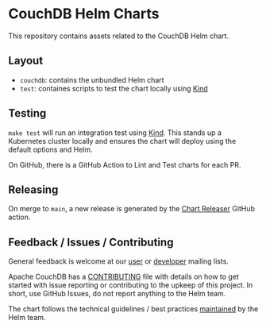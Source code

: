 # CouchDB Helm Charts

This repository contains assets related to the CouchDB Helm chart.

## Layout

 * `couchdb`: contains the unbundled Helm chart
 * `test`: containes scripts to test the chart locally using [Kind][5]

## Testing

`make test` will run an integration test using [Kind][5]. This stands up a Kubernetes cluster locally and ensures the chart will deploy using the default options and Helm.

On GitHub, there is a GitHub Action to Lint and Test charts for each PR.

## Releasing

On merge to `main`, a new release is generated by the [Chart Releaser](https://github.com/helm/chart-releaser-action) GitHub action.

## Feedback / Issues / Contributing

General feedback is welcome at our [user][1] or [developer][2] mailing lists.

Apache CouchDB has a [CONTRIBUTING][3] file with details on how to get started
with issue reporting or contributing to the upkeep of this project. In short,
use GitHub Issues, do not report anything to the Helm team.

The chart follows the technical guidelines / best practices [maintained][4] by the Helm team.

[1]: http://mail-archives.apache.org/mod_mbox/couchdb-user/
[2]: http://mail-archives.apache.org/mod_mbox/couchdb-dev/
[3]: https://github.com/apache/couchdb/blob/master/CONTRIBUTING.md
[4]: https://github.com/helm/charts/blob/master/REVIEW_GUIDELINES.md
[5]: https://github.com/kubernetes-sigs/kind
